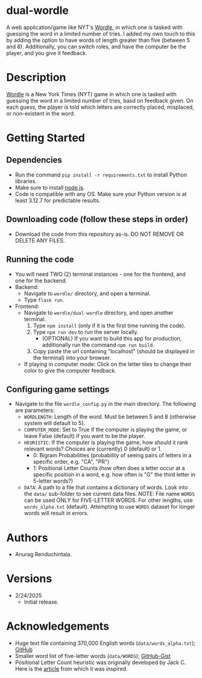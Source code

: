 # dual-wordle
A web application/game like NYT's [Wordle](https://www.nytimes.com/games/wordle/index.html), in which one is tasked with guessing the word in a limited number of tries. I added my own touch to this by adding the option to have words of length greater than five (between 5 and 8). Additionally, you can switch roles, and have the computer be the player, and you give it feedback.

# Description
[Wordle](https://www.nytimes.com/games/wordle/index.html) is a New York Times (NYT) game in which one is tasked with guessing the word in a limited number of tries, basd on feedback given. On each guess, the player is told which letters are correctly placed, misplaced, or non-existent in the word. 

# Getting Started

## Dependencies
* Run the command `pip install -r requirements.txt` to install Python libraries.
* Make sure to install [node.js](https://nodejs.org/en/download/current).
* Code is compatible with any OS. Make sure your Python version is at least 3.12.7 for predictable results.

## Downloading code (follow these steps in order)
* Download the code from this repository as-is. DO NOT REMOVE OR DELETE ANY FILES. 

## Running the code
* You will need TWO (2) terminal instances - one for the frontend, and one for the backend.
* Backend:
    * Navigate to `wordle/` directory, and open a terminal.
    * Type `flask run`.
* Frontend:
    * Navigate to `wordle/dual-wordle` directory, and open another terminal.
        1. Type `npm install` (only if it is the first time running the code).
        2. Type `npm run dev` to run the server locally. 
            * (OPTIONAL) If you want to build this app for production, additionally run the command `npm run build`.
        3. Copy paste the url containing "localhost" (should be displayed in the terminal) into
           your browser. 
    * If playing in computer mode: Click on the letter tiles to change their color to give the computer feedback.

## Configuring game settings
* Navigate to the file `wordle_config.py` in the main directory. The following are parameters:
    - `WORDLENGTH`: Length of the word. Must be between 5 and 8 (otherwise system will default to 5).
    - `COMPUTER_MODE`: Set to True if the computer is playing the game, or leave False (default) if you want to be the player.
    - `HEURISTIC`: If the computer is playing the game, how should it rank relevant words? Choices are (currently) 0 (default) or 1.
        - 0: Bigram Probabilities (probability of seeing pairs of letters in a specific order, e.g. "CA", "PR")
        - 1: Positional Letter Counts (how often does a letter occur at a specific position in a word, e.g. how often
             is "G" the third letter in 5-letter words?)
    - `DATA`: A path to a file that contains a dictionary of words. Look into the `data/` sub-folder to see current data
              files. NOTE: File name `WORDS` can be used ONLY for FIVE-LETTER WORDS. For other lengths, use `words_alpha.txt` (default).
              Attempting to use `WORDS` dataset for longer words will result in errors.

# Authors
* Anurag Renduchintala.

# Versions
* 2/24/2025
    * Initial release.

# Acknowledgements
* Huge text file containing 370,000 English words (`data/words_alpha.txt`); [GitHub](https://github.com/dwyl/english-words/tree/master)
* Smaller word list of five-letter words (`data/WORDS`); [GitHub-Gist](https://gist.github.com/shmookey/b28e342e1b1756c4700f42f17102c2ff)
* Positional Letter Count heuristic was originally developed by Jack C. 
  Here is the [article](https://medium.com/codex/building-a-wordle-solver-with-python-77e3c2388d63) from which it was inspired.
